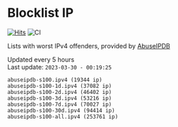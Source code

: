 # Blocklist IP

[![Hits](https://hits.seeyoufarm.com/api/count/incr/badge.svg?url=https%3A%2F%2Fgithub.com%2Fborestad%2Fblocklist-ip%2F&count_bg=%2379C83D&title_bg=%23555555&icon=&icon_color=%23E7E7E7&title=hits&edge_flat=false)](https://hits.seeyoufarm.com)  ![CI](https://img.shields.io/github/workflow/status/borestad/blocklist-ip/CI?style=flat-square)

Lists with worst IPv4 offenders, provided by [AbuseIPDB](https://www.abuseipdb.com/)

<!-- FOOTER-PLACEHOLDER -->
Updated every 5 hours<br>
Last update: `2023-03-30 - 00:19:25`
```
abuseipdb-s100.ipv4 (19344 ip)
abuseipdb-s100-1d.ipv4 (37082 ip)
abuseipdb-s100-2d.ipv4 (46402 ip)
abuseipdb-s100-3d.ipv4 (53216 ip)
abuseipdb-s100-7d.ipv4 (70027 ip)
abuseipdb-s100-30d.ipv4 (94414 ip)
abuseipdb-s100-all.ipv4 (253761 ip)
```
